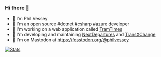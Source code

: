 ### Hi there 👋

- 🔭 I’m Phil Vessey
- 🏢 I'm an open source #dotnet #csharp #azure developer
- 🚊 I'm working on a web application called [TramTimes](https://tramtimes.net)
- 🚌 I'm developing and maintaining [NextDepartures](https://github.com/philvessey/NextDepartures) and [TransXChange](https://github.com/philvessey/TransXChange)
- 🐘 I'm on Mastodon at https://fosstodon.org/@philvessey

[![Stats](https://github-readme-stats.vercel.app/api?username=philvessey&show_icons=true&theme=github_dark)](https://github.com/anuraghazra/github-readme-stats)
